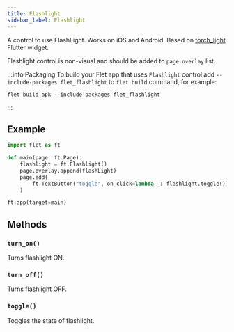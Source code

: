 ```yaml
---
title: Flashlight
sidebar_label: Flashlight
---
```


A control to use FlashLight. Works on iOS and Android. Based on [torch_light](https://pub.dev/packages/torch_light) Flutter widget.

Flashlight control is non-visual and should be added to `page.overlay` list.

:::info Packaging
To build your Flet app that uses `Flashlight` control add `--include-packages flet_flashlight` to `flet build` command, for example:

```
flet build apk --include-packages flet_flashlight
```
:::

## Example

```python
import flet as ft

def main(page: ft.Page):
    flashlight = ft.Flashlight()
    page.overlay.append(flashLight)
    page.add(
        ft.TextButton("toggle", on_click=lambda _: flashlight.toggle())
    )

ft.app(target=main)
```

## Methods

### `turn_on()`

Turns flashlight ON.

### `turn_off()`

Turns flashlight OFF.

### `toggle()`

Toggles the state of flashlight.
